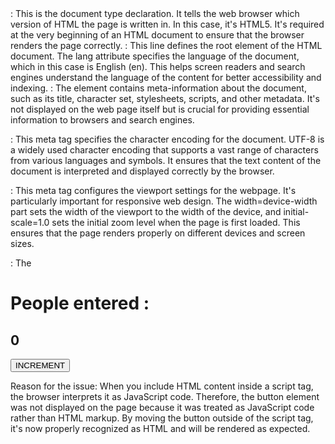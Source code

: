<!DOCTYPE html>: This is the document type declaration. It tells the web browser which version of HTML the page is written in. In this case, it's HTML5. It's required at the very beginning of an HTML document to ensure that the browser renders the page correctly.

<html lang="en">: This line defines the root element of the HTML document. The lang attribute specifies the language of the document, which in this case is English (en). This helps screen readers and search engines understand the language of the content for better accessibility and indexing.

<head>: The <head> element contains meta-information about the document, such as its title, character set, stylesheets, scripts, and other metadata. It's not displayed on the web page itself but is crucial for providing essential information to browsers and search engines.

<meta charset="UTF-8">: This meta tag specifies the character encoding for the document. UTF-8 is a widely used character encoding that supports a vast range of characters from various languages and symbols. It ensures that the text content of the document is interpreted and displayed correctly by the browser.

<meta name="viewport" content="width=device-width, initial-scale=1.0">: This meta tag configures the viewport settings for the webpage. It's particularly important for responsive web design. The width=device-width part sets the width of the viewport to the width of the device, and initial-scale=1.0 sets the initial zoom level when the page is first loaded. This ensures that the page renders properly on different devices and screen sizes.

<title>Document</title>: The <title> element sets the title of the document, which appears in the browser's title bar or tab. It's also used as the default name when users bookmark the page or share it on social media. Providing a descriptive and concise title is essential for both usability and search engine optimization (SEO).

</head>: This marks the end of the <head> section and signifies the beginning of the document's body content.

<body>: The <body> element contains the main content of the HTML document that is visible to users when they visit the webpage. This is where you would typically include headings, paragraphs, images, links, and other elements that make up the actual content of the page.

</body>: This marks the end of the <body> section, indicating that there's no more visible content to be displayed.

</html>: This marks the end of the HTML document. It's required to close the root <html> element and signifies the end of the document's structure.

<!DOCTYPE html>
<html lang="en">
<head>
    <meta charset="UTF-8">
    <meta name="viewport" content="width=device-width, initial-scale=1.0">
    <title>Document</title>
    <link rel="stylesheet" href="https://cdnjs.cloudflare.com/ajax/libs/normalize/8.0.1/normalize.css">
    <link rel="stylesheet" href="index.css">
</head>
<body>
     <h1>People entered : </h1>
     <h2 id="count-el">0</h2>
     <button id="increment-btn">INCREMENT</button>
     <script src="./index.js"></script>
</body>
</html>

Reason for the issue:
When you include HTML content inside a script tag, the browser interprets it as JavaScript code. Therefore, the button element was not displayed on the page because it was treated as JavaScript code rather than HTML markup. By moving the button outside of the script tag, it's now properly recognized as HTML and will be rendered as expected.
